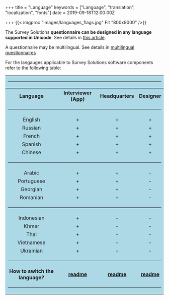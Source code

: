 +++
title = "Language"
keywords = ["Language", "translation", "localization", "fonts"]
date = 2019-09-18T12:00:00Z

+++
{{< imgproc "images/languages_flags.jpg" Fit "800x9000" />}}

The Survey Solutions **questionnaire can be designed in any language supported in Unicode**.
See details in [this article](/faq/which-languages-can-be-used/).

A questionnaire may be multilingual. See details in [multilingual questionnaires](/questionnaire-designer/toolbar/multilingual-questionnaires/)

For the langauges applicable to Survey Solutions software components refer to the following table:

<TABLE width=800 bgcolor=LightBlue>
<TR><TD colspan="4"><HR></TD></TR>
<TR align=center><TH>Language<TH>Interviewer (App)<TH>Headquarters<TH>Designer</TR>
<TR><TD colspan="4"><HR></TD></TR>
<TR align=center><TD>English<TD>+<TD>+<TD>+</TR>
<TR align=center><TD>Russian<TD>+<TD>+<TD>+</TR>
<TR align=center><TD>French<TD>+<TD>+<TD>+</TR>
<TR align=center><TD>Spanish<TD>+<TD>+<TD>+</TR>
<TR align=center><TD>Chinese<TD>+<TD>+<TD>+</TR>
<TR><TD colspan="4"><HR></TD></TR>
<TR align=center><TD>Arabic<TD>+<TD>+<TD>-</TR>
<TR align=center><TD>Portuguese<TD>+<TD>+<TD>-</TR>
<TR align=center><TD>Georgian<TD>+<TD>+<TD>-</TR>
<TR align=center><TD>Romanian<TD>+<TD>+<TD>-</TR>
<TR><TD colspan="4"><HR></TD></TR>
<TR align=center><TD>Indonesian<TD>+<TD>-<TD>-</TR>
<TR align=center><TD>Khmer<TD>+<TD>-<TD>-</TR>
<TR align=center><TD>Thai<TD>+<TD>-<TD>-</TR>
<TR align=center><TD>Vietnamese<TD>+<TD>-<TD>-</TR>
<TR align=center><TD>Ukrainian<TD>+<TD>-<TD>-</TR>
<TR><TD colspan="4"><HR></TD></TR>
<TR align=center>
 <TD><B>How to switch the language?</B>
 <TD><A href="/interviewer/config/interface-localization/"><B>readme</B></A>
 <TD><A href="/headquarters/config/changing-the-interface-language/"><B>readme</B></A>
 <TD><A href="/headquarters/config/changing-the-interface-language/"><B>readme</B></A></TR>
<TR><TD colspan="4"><HR></TD></TR>
</TABLE>
